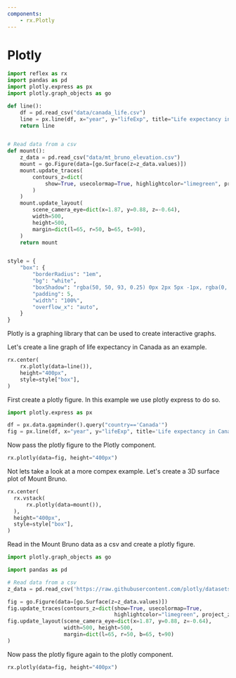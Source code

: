 ```yaml
---
components:
    - rx.Plotly
---
```


# Plotly

```python exec
import reflex as rx
import pandas as pd
import plotly.express as px
import plotly.graph_objects as go

def line():
    df = pd.read_csv("data/canada_life.csv")
    line = px.line(df, x="year", y="lifeExp", title="Life expectancy in Canada")
    return line


# Read data from a csv
def mount():
    z_data = pd.read_csv("data/mt_bruno_elevation.csv")
    mount = go.Figure(data=[go.Surface(z=z_data.values)])
    mount.update_traces(
        contours_z=dict(
            show=True, usecolormap=True, highlightcolor="limegreen", project_z=True
        )
    )
    mount.update_layout(
        scene_camera_eye=dict(x=1.87, y=0.88, z=-0.64),
        width=500,
        height=500,
        margin=dict(l=65, r=50, b=65, t=90),
    )
    return mount


style = {
    "box": {
        "borderRadius": "1em",
        "bg": "white",
        "boxShadow": "rgba(50, 50, 93, 0.25) 0px 2px 5px -1px, rgba(0, 0, 0, 0.3) 0px 1px 3px -1px",
        "padding": 5,
        "width": "100%",
        "overflow_x": "auto",
    }
}
```

Plotly is a graphing library that can be used to create interactive graphs.

Let's create a line graph of life expectancy in Canada as an example.

```python eval
rx.center(
    rx.plotly(data=line()),
    height="400px",
    style=style["box"],
)
```

First create a plotly figure. In this example we use plotly express to do so.

```python
import plotly.express as px

df = px.data.gapminder().query("country=='Canada'")
fig = px.line(df, x="year", y="lifeExp", title='Life expectancy in Canada')      
```

Now pass the plotly figure to the Plotly component.

```python
rx.plotly(data=fig, height="400px")
```

Not lets take a look at a more compex example.
Let's create a 3D surface plot of Mount Bruno.

```python eval
rx.center(
  rx.vstack(
      rx.plotly(data=mount()),
  ),
  height="400px",
  style=style["box"],
)
```

Read in the Mount Bruno data as a csv and create a plotly figure.

```python
import plotly.graph_objects as go

import pandas as pd

# Read data from a csv
z_data = pd.read_csv('https://raw.githubusercontent.com/plotly/datasets/master/api_docs/mt_bruno_elevation.csv')

fig = go.Figure(data=[go.Surface(z=z_data.values)])
fig.update_traces(contours_z=dict(show=True, usecolormap=True,
                                  highlightcolor="limegreen", project_z=True))
fig.update_layout(scene_camera_eye=dict(x=1.87, y=0.88, z=-0.64),
                  width=500, height=500,
                  margin=dict(l=65, r=50, b=65, t=90)
)
```

Now pass the plotly figure again to the plotly component.

```python
rx.plotly(data=fig, height="400px")
```
